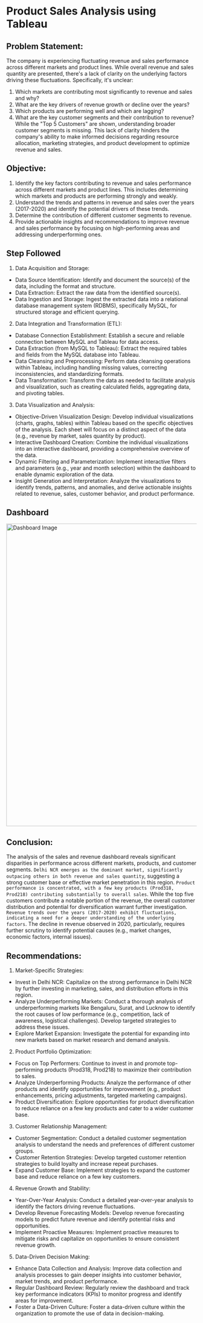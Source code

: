 # Product Sales Analysis using Tableau
## Problem Statement:
The company is experiencing fluctuating revenue and sales performance across different markets and product lines. While overall revenue and sales quantity are presented, there's a lack of clarity on the underlying factors driving these fluctuations. Specifically, it's unclear:
1. Which markets are contributing most significantly to revenue and sales and why? 
2. What are the key drivers of revenue growth or decline over the years?
3. Which products are performing well and which are lagging?
4. What are the key customer segments and their contribution to revenue? While the "Top 5 Customers" are shown, understanding broader customer segments is missing.
This lack of clarity hinders the company's ability to make informed decisions regarding resource allocation, marketing strategies, and product development to optimize revenue and sales.
## Objective:
1.	Identify the key factors contributing to revenue and sales performance across different markets and product lines. This includes determining which markets and products are performing strongly and weakly.
2.	Understand the trends and patterns in revenue and sales over the years (2017-2020) and identify the potential drivers of these trends.
3.	Determine the contribution of different customer segments to revenue.
4.	Provide actionable insights and recommendations to improve revenue and sales performance by focusing on high-performing areas and addressing underperforming ones.
## Step Followed
1. Data Acquisition and Storage:
- Data Source Identification: Identify and document the source(s) of the data, including the format and structure.
- Data Extraction: Extract the raw data from the identified source(s).
- Data Ingestion and Storage: Ingest the extracted data into a relational database management system (RDBMS), specifically MySQL, for structured storage and efficient querying.

2. Data Integration and Transformation (ETL):
- Database Connection Establishment: Establish a secure and reliable connection between MySQL and Tableau for data access.
- Data Extraction (from MySQL to Tableau): Extract the required tables and fields from the MySQL database into Tableau.
- Data Cleansing and Preprocessing: Perform data cleansing operations within Tableau, including handling missing values, correcting inconsistencies, and standardizing formats.
- Data Transformation: Transform the data as needed to facilitate analysis and visualization, such as creating calculated fields, aggregating data, and pivoting tables.

3. Data Visualization and Analysis:
- Objective-Driven Visualization Design: Develop individual visualizations (charts, graphs, tables) within Tableau based on the specific objectives of the analysis. Each sheet will focus on a distinct aspect of the data (e.g., revenue by market, sales quantity by product).
- Interactive Dashboard Creation: Combine the individual visualizations into an interactive dashboard, providing a comprehensive overview of the data.
- Dynamic Filtering and Parameterization: Implement interactive filters and parameters (e.g., year and month selection) within the dashboard to enable dynamic exploration of the data.
- Insight Generation and Interpretation: Analyze the visualizations to identify trends, patterns, and anomalies, and derive actionable insights related to revenue, sales, customer behavior, and product performance.

## Dashboard
<img width="801" alt="Dashboard Image" src="https://github.com/user-attachments/assets/c2d90edd-b5a6-41b1-829b-e7d70e275b9d" />

## Conclusion:
The analysis of the sales and revenue dashboard reveals significant disparities in performance across different markets, products, and customer segments. ``Delhi NCR emerges as the dominant market, significantly outpacing others in both revenue and sales quantity``, suggesting a strong customer base or effective market penetration in this region. ``Product performance is concentrated, with a few key products (Prod318, Prod218) contributing substantially to overall sales``. While the top five customers contribute a notable portion of the revenue, the overall customer distribution and potential for diversification warrant further investigation. ``Revenue trends over the years (2017-2020) exhibit fluctuations, indicating a need for a deeper understanding of the underlying factors``. The decline in revenue observed in 2020, particularly, requires further scrutiny to identify potential causes (e.g., market changes, economic factors, internal issues).

## Recommendations:
1. Market-Specific Strategies:
  - Invest in Delhi NCR: Capitalize on the strong performance in Delhi NCR by further investing in marketing, sales, and distribution efforts in this region.
  - Analyze Underperforming Markets: Conduct a thorough analysis of underperforming markets like Bengaluru, Surat, and Lucknow to identify the root causes of low performance (e.g., competition, lack of awareness, logistical challenges). Develop targeted strategies to address these issues.
  - Explore Market Expansion: Investigate the potential for expanding into new markets based on market research and demand analysis.
2. Product Portfolio Optimization:
  - Focus on Top Performers: Continue to invest in and promote top-performing products (Prod318, Prod218) to maximize their contribution to sales.
  - Analyze Underperforming Products: Analyze the performance of other products and identify opportunities for improvement (e.g., product enhancements, pricing adjustments, targeted marketing campaigns).
  - Product Diversification: Explore opportunities for product diversification to reduce reliance on a few key products and cater to a wider customer base.
3. Customer Relationship Management:
  - Customer Segmentation: Conduct a detailed customer segmentation analysis to understand the needs and preferences of different customer groups.
  - Customer Retention Strategies: Develop targeted customer retention strategies to build loyalty and increase repeat purchases.
  - Expand Customer Base: Implement strategies to expand the customer base and reduce reliance on a few key customers.
4. Revenue Growth and Stability:
  - Year-Over-Year Analysis: Conduct a detailed year-over-year analysis to identify the factors driving revenue fluctuations.
  - Develop Revenue Forecasting Models: Develop revenue forecasting models to predict future revenue and identify potential risks and opportunities.
  - Implement Proactive Measures: Implement proactive measures to mitigate risks and capitalize on opportunities to ensure consistent revenue growth.
5. Data-Driven Decision Making:
  - Enhance Data Collection and Analysis: Improve data collection and analysis processes to gain deeper insights into customer behavior, market trends, and product performance.
  - Regular Dashboard Review: Regularly review the dashboard and track key performance indicators (KPIs) to monitor progress and identify areas for improvement.
  - Foster a Data-Driven Culture: Foster a data-driven culture within the organization to promote the use of data in decision-making.

